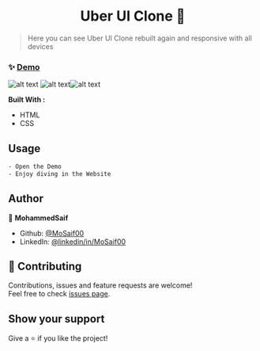 <h1 align="center">Uber UI Clone  👋</h1>


> Here you can see Uber UI Clone rebuilt again and responsive with all devices 

### ✨ [Demo](https://mosaif00.github.io/Uber-UI-Clone/)

![alt text](screen1.gif)
![alt text](screen2.gif)![alt text](screen3.gif)

**Built With :**
  - HTML
  - CSS


## Usage

```sh
- Open the Demo 
- Enjoy diving in the Website
```

## Author

👤 **MohammedSaif**

- Github: [@MoSaif00](https://github.com/MoSaif00)
- LinkedIn: [@linkedin\/in\/MoSaif00](https://linkedin.com/in/linkedin/in/MoSaif00)

## 🤝 Contributing

Contributions, issues and feature requests are welcome!<br />Feel free to check [issues page](https://github.com/MoSaif00/SImple-Weather-App/issues).

## Show your support

Give a ⭐️  if you like the project!



